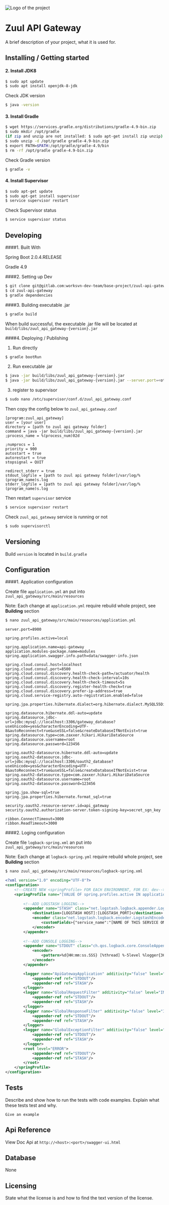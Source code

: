 ![Logo of the project](readme_assets/netflix_zuul_logo.png)

# Zuul API Gateway

A brief description of your project, what it is used for.

## Installing / Getting started

#### 2. Install JDK8

```bash
$ sudo apt update
$ sudo apt install openjdk-8-jdk
```

Check JDK version

```bash
$ java -version
```

#### 3. Install Gradle

```bash
$ wget https://services.gradle.org/distributions/gradle-4.9-bin.zip
$ sudo mkdir /opt/gradle
(if zip and unzip are not installed: $ sudo apt-get install zip unzip)
$ sudo unzip -d /opt/gradle gradle-4.9-bin.zip
$ export PATH=$PATH:/opt/gradle/gradle-4.9/bin
$ rm -rf /opt/gradle gradle-4.9-bin.zip
```

Check Gradle version

```bash
$ gradle -v
```

#### 4. Install Supervisor

```bash
$ sudo apt-get update
$ sudo apt-get install supervisor
$ service supervisor restart
```

Check Supervisor status

```bash
$ service supervisor status
```


## Developing

####1. Built With

Spring Boot 2.0.4.RELEASE

Gradle 4.9

####2. Setting up Dev

```bash
$ git clone git@gitlab.com:worksvn-dev-team/base-project/zuul-api-gateway.git
$ cd zuul-api-gateway
$ gradle dependencies
```

####3. Building executable .jar

```bash
$ gradle build
```

When build successful, the executable .jar file will be located at `build/libs/zuul_api_gateway-{version}.jar`

####4. Deploying / Publishing

1) Run directly

```bash
$ gradle bootRun
```

2) Run executable .jar

```bash
$ java -jar build/libs/zuul_api_gateway-{version}.jar
$ java -jar build/libs/zuul_api_gateway-{version}.jar --server.port=<other port>
```

3) register to supervisor

```bash
$ sudo nano /etc/supervisor/conf.d/zuul_api_gateway.conf
```

Then copy the config below to `zuul_api_gateway.conf`

````
[program:zuul_api_gateway]
user = [your user]
directory = [path to zuul api gateway folder]
command = java -jar build/libs/zuul_api_gateway-{version}.jar
;process_name = %(process_num)02d

;numprocs = 1
priority = 900
autostart = true
autorestart = true
stopsignal = QUIT

redirect_stderr = true
stdout_logfile = [path to zuul api gateway folder]/var/log/%(program_name)s.log
stderr_logfile = [path to zuul api gateway folder]/var/log/%(program_name)s.log

````

Then restart `supervisor` service

```bash
$ service supervisor restart
```

Check `zuul_api_gateway` service is running or not

```bash
$ sudo supervisorctl
```


## Versioning

Build `version` is located in `build.gradle`

## Configuration

####1. Application configuration

Create file `application.yml` an put into `zuul_api_gateway/src/main/resources`

Note: Each change at `application.yml` require rebuild whole project, see **Building** section

```bash
$ nano zuul_api_gateway/src/main/resources/application.yml
```

````
server.port=8900

spring.profiles.active=local

spring.application.name=api-gateway
application.modules-package.name=modules
spring.application.swagger.info.path=data/swagger-info.json

spring.cloud.consul.host=localhost
spring.cloud.consul.port=8500
spring.cloud.consul.discovery.health-check-path=/actuator/health
spring.cloud.consul.discovery.health-check-interval=10s
spring.cloud.consul.discovery.health-check-timeout=5s
spring.cloud.consul.discovery.register-health-check=true
spring.cloud.consul.discovery.prefer-ip-address=true
spring.cloud.service-registry.auto-registration.enabled=false

spring.jpa.properties.hibernate.dialect=org.hibernate.dialect.MySQL55Dialect

spring.datasource.hibernate.ddl-auto=update
spring.datasource.jdbc-url=jdbc:mysql://localhost:3306/gateway_database?useUnicode=yes&characterEncoding=UTF-8&autoReconnect=true&useSSL=false&createDatabaseIfNotExist=true
spring.datasource.type=com.zaxxer.hikari.HikariDataSource
spring.datasource.username=root
spring.datasource.password=123456

spring.oauth2-datasource.hibernate.ddl-auto=update
spring.oauth2-datasource.jdbc-url=jdbc:mysql://localhost:3306/oauth2_database?useUnicode=yes&characterEncoding=UTF-8&autoReconnect=true&useSSL=false&createDatabaseIfNotExist=true
spring.oauth2-datasource.type=com.zaxxer.hikari.HikariDataSource
spring.oauth2-datasource.username=root
spring.oauth2-datasource.password=123456

spring.jpa.show-sql=true
spring.jpa.properties.hibernate.format_sql=true

security.oauth2.resource-server.id=api_gateway
security.oauth2.authorization-server.token-signing-key=secret_sgn_key

ribbon.ConnectTimeout=3000
ribbon.ReadTimeout=3000
````

####2. Loging configuration

Create file `logback-spring.xml` an put into `zuul_api_gateway/src/main/resources`

Note: Each change at `logback-spring.yml` require rebuild whole project, see **Building** section

```bash
$ nano zuul_api_gateway/src/main/resources/logback-spring.xml
```

```xml
<?xml version="1.0" encoding="UTF-8"?>
<configuration>
    <!--CREATE NEW <springProfile> FOR EACH ENVIRONMENT, FOR EX: dev-->
    <springProfile name="[VALUE OF spring.profiles.active IN application.yml]">
        
        <!--ADD LOGSTASH LOGGING-->
        <appender name="STASH" class="net.logstash.logback.appender.LogstashTcpSocketAppender">
            <destination>[LOGSTASH HOST]:[LOGSTASH_PORT]</destination>
            <encoder class="net.logstash.logback.encoder.LogstashEncoder">
                <customFields>{"service_name":"[NAME OF THIS SERVICE ON LOGSTASH]"}</customFields>
            </encoder>
        </appender>
        
        <!--ADD CONSOLE LOGGING-->
        <appender name="STDOUT" class="ch.qos.logback.core.ConsoleAppender">
            <encoder>
                <pattern>%d{HH:mm:ss.SSS} [%thread] %-5level %logger{36} - %msg%n</pattern>
            </encoder>
        </appender>

        <logger name="ApiGatewayApplication" additivity="false" level="INFO">
            <appender-ref ref="STDOUT"/>
            <appender-ref ref="STASH"/>
        </logger>
        <logger name="GlobalRequestFilter" additivity="false" level="INFO">
            <appender-ref ref="STDOUT"/>
            <appender-ref ref="STASH"/>
        </logger>
        <logger name="GlobalResponseFilter" additivity="false" level="INFO">
            <appender-ref ref="STDOUT"/>
            <appender-ref ref="STASH"/>
        </logger>
        <logger name="GlobalExceptionFilter" additivity="false" level="ERROR">
            <appender-ref ref="STDOUT"/>
            <appender-ref ref="STASH"/>
        </logger>
        <root level="ERROR">
            <appender-ref ref="STDOUT"/>
            <appender-ref ref="STASH"/>
        </root>
    </springProfile>
</configuration>
```

## Tests

Describe and show how to run the tests with code examples.
Explain what these tests test and why.

```shell
Give an example
```

## Api Reference

View Doc Api at `http://<host>:<port>/swagger-ui.html`

## Database

None

## Licensing

State what the license is and how to find the text version of the license.
